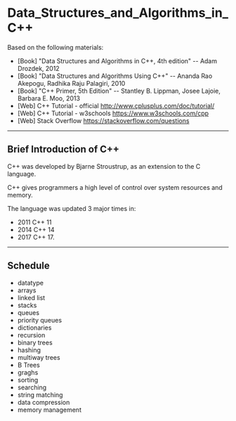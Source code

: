 # Data_Structures_and_Algorithms_in_C++
Based on the following materials:  
+ [Book] "Data Structures and Algorithms in C++, 4th edition"  -- Adam Drozdek, 2012  
+ [Book] "Data Structures and Algorithms Using C++"  -- Ananda Rao Akepogu, Radhika Raju Palagiri, 2010  
+ [Book] "C++ Primer, 5th Edition"  -- Stantley B. Lippman, Josee Lajoie, Barbara E. Moo, 2013  
+ [Web] C++ Tutorial - official  http://www.cplusplus.com/doc/tutorial/
+ [Web] C++ Tutorial - w3schools https://www.w3schools.com/cpp  
+ [Web] Stack Overflow https://stackoverflow.com/questions

---
## Brief Introduction of C++
C++ was developed by Bjarne Stroustrup, as an extension to the C language.  

C++ gives programmers a high level of control over system resources and memory.  

The language was updated 3 major times in:
+ 2011 C++ 11
+ 2014 C++ 14
+ 2017 C++ 17.

---
## Schedule  

+ datatype
+ arrays
+ linked list
+ stacks
+ queues
+ priority queues
+ dictionaries
+ recursion
+ binary trees
+ hashing
+ multiway trees
+ B Trees
+ graghs
+ sorting
+ searching
+ string matching
+ data compression
+ memory management

